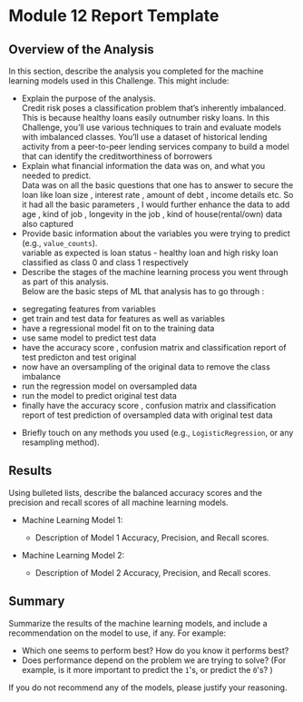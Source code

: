 # Module 12 Report Template

## Overview of the Analysis

In this section, describe the analysis you completed for the machine learning models used in this Challenge. This might include:

* Explain the purpose of the analysis.  
Credit risk poses a classification problem that’s inherently imbalanced. This is because healthy loans easily outnumber risky loans. In this Challenge, you’ll use various techniques to train and evaluate models with imbalanced classes. You’ll use a dataset of historical lending activity from a peer-to-peer lending services company to build a model that can identify the creditworthiness of borrowers  
* Explain what financial information the data was on, and what you needed to predict.  
Data was on all the basic questions that one has to answer to secure the loan like loan size , interest rate , amount of debt , income details etc. So it had all the basic parameters , I would further enhance the data to add age , kind of job , longevity in the job , kind of house(rental/own) data also captured  
* Provide basic information about the variables you were trying to predict (e.g., `value_counts`).  
variable as expected is loan status - healthy loan and high risky loan classified as class 0 and class 1 respectively  
* Describe the stages of the machine learning process you went through as part of this analysis.  
Below are the basic steps of ML that analysis has to go through :  
- segregating features from variables
- get train and test data for features as well as variables  
- have a regressional model fit on to the training data  
- use same model to predict test data  
- have the accuracy score , confusion matrix and classification report of test predicton and test original
- now have an oversampling of the original data to remove the class imbalance
- run the regression model on oversampled data 
- run the model to predict original test data
- finally have the accuracy score , confusion matrix and classification report of test prediction of oversampled data with original test data

* Briefly touch on any methods you used (e.g., `LogisticRegression`, or any resampling method).

## Results

Using bulleted lists, describe the balanced accuracy scores and the precision and recall scores of all machine learning models.

* Machine Learning Model 1:
  * Description of Model 1 Accuracy, Precision, and Recall scores.



* Machine Learning Model 2:
  * Description of Model 2 Accuracy, Precision, and Recall scores.

## Summary

Summarize the results of the machine learning models, and include a recommendation on the model to use, if any. For example:
* Which one seems to perform best? How do you know it performs best?
* Does performance depend on the problem we are trying to solve? (For example, is it more important to predict the `1`'s, or predict the `0`'s? )

If you do not recommend any of the models, please justify your reasoning.
